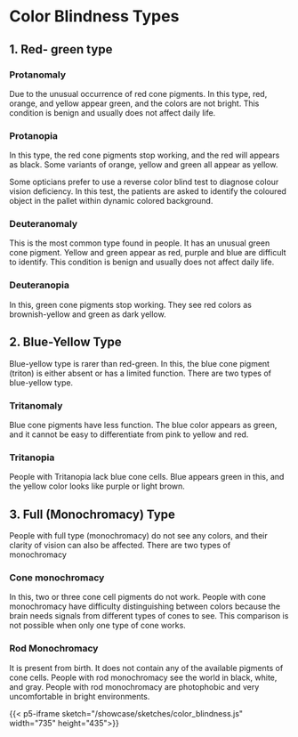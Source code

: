 # Color Blindness Types

## 1. Red- green type
					

### Protanomaly
    
Due to the unusual occurrence of red cone pigments. In this type, red, orange, and yellow appear green, and the colors are not bright. This condition is benign and usually does not affect daily life.

### Protanopia 

In this type, the red cone pigments stop working, and the red will appears as black. Some variants of orange, yellow and green all appear as yellow.

Some opticians prefer to use a reverse color blind test to diagnose colour vision deficiency. In this test, the patients are asked to identify the coloured object in the pallet within dynamic colored background.

### Deuteranomaly

This is the most common type found in people. It has an unusual green cone pigment. Yellow and green appear as red, purple and blue are difficult to identify. This condition is benign and usually does not affect daily life.

### Deuteranopia 
In this, green cone pigments stop working. They see red colors as brownish-yellow and green as dark yellow.

## 2. Blue-Yellow Type

Blue-yellow type is rarer than red-green. In this, the blue cone pigment (triton) is either absent or has a limited function. There are two types of blue-yellow type.

### Tritanomaly 
Blue cone pigments have less function. The blue color appears as green, and it cannot be easy to differentiate from pink to yellow and red.

### Tritanopia 
People with Tritanopia lack blue cone cells. Blue appears green in this, and the yellow color looks like purple or light brown.

## 3. Full (Monochromacy) Type

People with full type (monochromacy) do not see any colors, and their clarity of vision can also be affected. There are two types of monochromacy

### Cone monochromacy

In this, two or three cone cell pigments do not work. People with cone monochromacy have difficulty distinguishing between colors because the brain needs signals from different types of cones to see. This comparison is not possible when only one type of cone works.

### Rod Monochromacy

It is present from birth. It does not contain any of the available pigments of cone cells. People with rod monochromacy see the world in black, white, and gray. People with rod monochromacy are photophobic and very uncomfortable in bright environments.

{{< p5-iframe sketch="/showcase/sketches/color_blindness.js" width="735" height="435">}}

